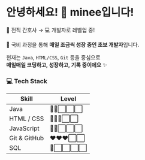 # 안녕하세요! 🐰 minee입니다!  

💉 전직 간호사 → 💻 개발자로 레벨업 중!  

🌱 국비 과정을 통해 **매일 조금씩 성장 중인 초보 개발자**입니다.  

현재는 `Java`, `HTML/CSS`, `Git` 등을 중심으로  
**매일매일 코딩하고, 성장하고, 기록 중이에요** ✨

### 💻 Tech Stack

| Skill        | Level            |
|--------------|------------------|
| Java         | 💚💚⬜⬜⬜ |
| HTML / CSS   | 💙💙💙⬜⬜ |
| JavaScript   | 💛💛⬜⬜⬜ |
| Git & GitHub | ❤️❤️❤️⬜⬜ |
| SQL          | 💜⬜⬜⬜⬜ |


<!--
**minee0505/minee0505** is a ✨ _special_ ✨ repository because its `README.md` (this file) appears on your GitHub profile.

Here are some ideas to get you started:

- 🔭 I’m currently working on ...
- 🌱 I’m currently learning ...
- 👯 I’m looking to collaborate on ...
- 🤔 I’m looking for help with ...
- 💬 Ask me about ...
- 📫 How to reach me: ...
- 😄 Pronouns: ...
- ⚡ Fun fact: ...
-->
